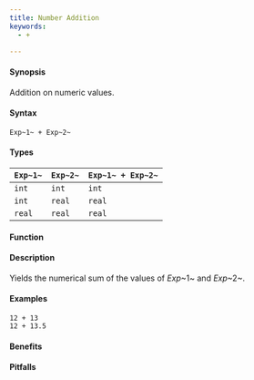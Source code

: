 ```yaml
---
title: Number Addition
keywords:
  - +

---
```


#### Synopsis

Addition on numeric values.

#### Syntax

`Exp~1~ + Exp~2~`

#### Types


| `Exp~1~`  |  `Exp~2~` | `Exp~1~ + Exp~2~`  |
| --- | --- | --- |
| `int`      |  `int`     | `int`                 |
| `int`      |  `real`    | `real`                |
| `real`     |  `real`    | `real`                |


#### Function

#### Description

Yields the numerical sum of the values of _Exp_~1~ and _Exp_~2~.

#### Examples

```rascal-shell
12 + 13
12 + 13.5
```

#### Benefits

#### Pitfalls

